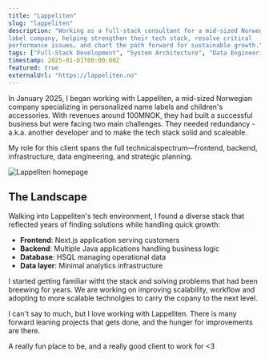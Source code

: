```yaml
---
title: "Lappeliten"
slug: "lappeliten"
description: "Working as a full-stack consultant for a mid-sized Norwegian
label company, helping strengthen their tech stack, resolve critical
performance issues, and chart the path forward for sustainable growth."
tags: ["Full-Stack Development", "System Architecture", "Data Engineering"]
timestamp: 2025-01-01T00:00:00Z
featured: true
externalUrl: "https://lappeliten.no"
---
```


In January 2025, I began working with Lappeliten, a mid-sized Norwegian
company specializing in personalized name labels and children's accessories.
With revenues around 100MNOK, they had built a successful business but were
facing two main challenges. They needed redundancy - a.k.a. another developer
and to make the tech stack solid and scaleable.

My role for this client spans the full technicalspectrum—frontend, backend,
infrastructure, data engineering, and strategic planning.

![Lappeliten homepage](/projects/lappeliten/lappeliten.png)

## The Landscape

Walking into Lappeliten's tech environment, I found a diverse stack that
reflected years of finding solutions while handling quick growth:

- **Frontend**: Next.js application serving customers
- **Backend**: Multiple Java applications handling business logic
- **Database**: HSQL managing operational data
- **Data layer**: Minimal analytics infrastructure

I started getting familiar witht the stack and solving problems that had been
breewing for years. We are working on improving scalability, workflow and adopting
to more scalable technolgies to carry the copany to the next level.

I can't say to much, but I love working with Lappeliten. There is many forward
leaning projects that gets done, and the hunger for improvements are there.

A really fun place to be, and a really good client to work for <3
